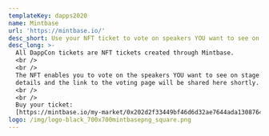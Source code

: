 ```yaml
---
templateKey: dapps2020
name: Mintbase
url: 'https://mintbase.io/'
desc_short: Use your NFT ticket to vote on speakers YOU want to see on stage!
desc_long: >-
  All DappCon tickets are NFT tickets created through Mintbase.
  <br />
  <br />
  The NFT enables you to vote on the speakers YOU want to see on stage. More
  details and the link to the voting page will be shared here shortly.  
  <br />
  <br />
  Buy your ticket:
  [https://mintbase.io/my-market/0x202d2f33449bf46d6d32ae7644ada130876461a4](https://mintbase.io/my-market/0x202d2f33449bf46d6d32ae7644ada130876461a4)
logo: /img/logo-black_700x700mintbasepng_square.png
---
```

